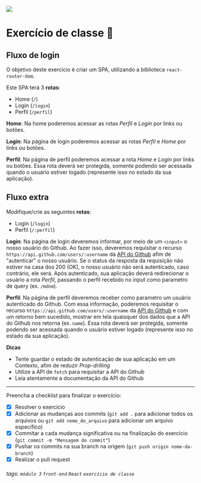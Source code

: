 ![](https://i.imgur.com/xG74tOh.png)

# Exercício de classe 🏫

## Fluxo de login

O objetivo deste exercício é criar um SPA, utilizando a biblioteca `react-router-dom`.

Este SPA terá 3 **rotas**:
- Home (`/`)
- Login (`/login`)
- Perfil (`/perfil`)

**Home**:
Na home poderemos acessar as rotas *Perfil* e *Login* por links ou botões. 

**Login**:
Na página de login poderemos acessar as rotas *Perfil* e *Home* por links ou botões. 

**Perfil**:
Na página de perfil poderemos acessar a rota *Home* e *Login* por links ou botões. 
Essa rota deverá ser protegida, somente podendo ser acessada quando o usuário estiver logado (represente isso no estado da sua aplicação).

## Fluxo extra

Modifique/crie as seguintes **rotas**:
- Login (`/login`)
- Perfil (`/:perfil`)

**Login**:
Na página de login deveremos informar, por meio de um `<input>` o nosso usuário do Github. Ao fazer isso, deveremos requisitar o recurso `https://api.github.com/users/:username` da [API do Github](https://docs.github.com/pt/rest/reference/users#get-a-user) afim de "autenticar" o nosso usuário. Se o status da resposta da requisição não estiver na casa dos 200 (OK), o nosso usuário não será autenticado, caso contrário, ele será. Após autenticado, sua aplicação deverá redirecionar o usuário a rota *Perfil*, passando o perfil recebido no input como parametro de query (ex. `/mdnm`).

**Perfil**:
Na página de perfil deveremos receber como parametro um usuário autenticado do Github. Com essa informação, poderemos requisitar o recurso `https://api.github.com/users/:username` da [API do Github](https://docs.github.com/pt/rest/reference/users#get-a-user) e com um retorno bem sucedido, mostrar em tela quaisquer dos dados que a API do Github nos retorna (ex. `name`). 
Essa rota deverá ser protegida, somente podendo ser acessada quando o usuário estiver logado (represente isso no estado da sua aplicação).

**Dicas**
- Tente guardar o estado de autenticação de sua aplicação em um Contexto, afim de reduzir *Prop-drilling*
- Utilize a API de `fetch` para requisitar a API do Github
- Leia atentamente a documentação da API do Github

---

Preencha a checklist para finalizar o exercício:

- [X] Resolver o exercício
- [X] Adicionar as mudanças aos commits (`git add .` para adicionar todos os arquivos ou `git add nome_do_arquivo` para adicionar um arquivo específico)
- [X] Commitar a cada mudança significativa ou na finalização do exercício (`git commit -m "Mensagem do commit"`)
- [X] Pushar os commits na sua branch na origem (`git push origin nome-da-branch`)
- [X] Realizar o pull request

###### tags: `módulo 3` `front-end` `React` `exercício de classe`
